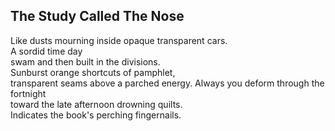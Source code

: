 The Study Called The Nose
-------------------------
Like dusts mourning inside opaque transparent cars.  
A sordid time day  
swam and then built in the divisions.  
Sunburst orange shortcuts of pamphlet,  
transparent seams above a parched energy. Always you deform through the fortnight  
toward the late afternoon drowning quilts.  
Indicates the book's perching fingernails.  
